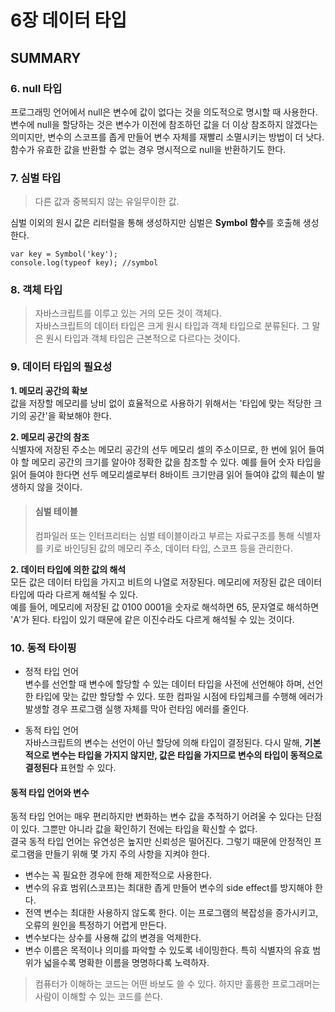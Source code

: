 # 6장 데이터 타입

## SUMMARY

### 6. null 타입

프로그래밍 언어에서 null은 변수에 값이 없다는 것을 의도적으로 명시할 때 사용한다.
변수에 null을 할당하는 것은 변수가 이전에 참조하던 값을 더 이상 참조하지 않겠다는 의미지만, 변수의 스코프를 좁게 만들어 변수 자체를 재빨리 소멸시키는 방법이 더 낫다.  
함수가 유효한 값을 반환할 수 없는 경우 명시적으로 null을 반환하기도 한다.

### 7. 심벌 타입

> 다른 값과 중복되지 않는 유일무이한 값.

심벌 이외의 원시 값은 리터럴을 통해 생성하지만 심벌은 **Symbol 함수**를 호출해 생성한다.

```
var key = Symbol('key');
console.log(typeof key); //symbol
```

### 8. 객체 타입

> 자바스크립트를 이루고 있는 거의 모든 것이 객체다.  
> 자바스크립트의 데이터 타입은 크게 원시 타입과 객체 타입으로 분류된다.
> 그 말은 원시 타입과 객체 타입은 근본적으로 다르다는 것이다.

### 9. 데이터 타입의 필요성

**1. 메모리 공간의 확보**  
값을 저장할 메모리를 낭비 없이 효율적으로 사용하기 위해서는 '타입에 맞는 적당한 크기의 공간'을 확보해야 한다.

**2. 메모리 공간의 참조**  
식별자에 저장된 주소는 메모리 공간의 선두 메모리 셀의 주소이므로, 한 번에 읽어 들여야 할 메모리 공간의 크기를 알아야 정확한 값을 참조할 수 있다. 예를 들어 숫자 타입을 읽어 들여야 한다면 선두 메모리셀로부터 8바이트 크기만큼 읽어 들여야 값의 훼손이 발생하지 않을 것이다.

> #### 심벌 테이블
>
> 컴파일러 또는 인터프리터는 심벌 테이블이라고 부르는 자료구조를 통해 식별자를 키로 바인딩된 값의 메모리 주소, 데이터 타입, 스코프 등을 관리한다.

**2. 데이터 타입에 의한 값의 해석**  
모든 값은 데이터 타입을 가지고 비트의 나열로 저장된다. 메모리에 저장된 값은 데이터 타입에 따라 다르게 해석될 수 있다.  
예를 들어, 메모리에 저장된 값 0100 0001을 숫자로 해석하면 65, 문자열로 해석하면 'A'가 된다.
타입이 있기 때문에 같은 이진수라도 다르게 해석될 수 있는 것이다.

### 10. 동적 타이핑

- 정적 타입 언어  
  변수를 선언할 때 변수에 할당할 수 있는 데이터 타입을 사전에 선언해야 하며, 선언한 타입에 맞는 값만 할당할 수 있다. 또한 컴파일 시점에 타입체크를 수행해 에러가 발생할 경우 프로그램 실행 자체를 막아 런타임 에러를 줄인다.

- 동적 타입 언어  
  자바스크립트의 변수는 선언이 아닌 할당에 의해 타입이 결정된다. 다시 말해, **기본적으로 변수는 타입을 가지지 않지만, 값은 타입을 가지므로 변수의 타입이 동적으로 결정된다** 표현할 수 있다.

#### 동적 타입 언어와 변수

동적 타입 언어는 매우 편리하지만 변화하는 변수 값을 추적하기 어려울 수 있다는 단점이 있다. 그뿐만 아니라 값을 확인하기 전에는 타입을 확신할 수 없다.  
결국 동적 타입 언어는 유연성은 높지만 신뢰성은 떨어진다. 그렇기 때문에 안정적인 프로그램을 만들기 위해 몇 가지 주의 사항을 지켜야 한다.

- 변수는 꼭 필요한 경우에 한해 제한적으로 사용한다.
- 변수의 유효 범위(스코프)는 최대한 좁게 만들어 변수의 side effect를 방지해야 한다.
- 전역 변수는 최대한 사용하지 않도록 한다. 이는 프로그램의 복잡성을 증가시키고, 오류의 원인을 특정하기 어렵게 만든다.
- 변수보다는 상수를 사용해 값의 변경을 억제한다.
- 변수 이름은 목적이나 의미를 파악할 수 있도록 네이밍한다. 특히 식별자의 유효 범위가 넓을수록 명확한 이름을 명명하다록 노력하자.

> 컴퓨터가 이해하는 코드는 어떤 바보도 쓸 수 있다. 하지만 훌륭한 프로그래머는 사람이 이해할 수 있는 코드를 쓴다.
